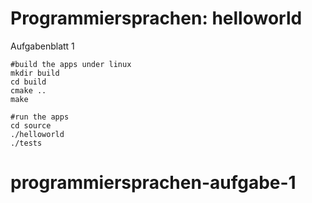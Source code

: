 Programmiersprachen: helloworld
===========

Aufgabenblatt 1

```
#build the apps under linux
mkdir build
cd build
cmake ..
make

#run the apps
cd source
./helloworld
./tests
```
# programmiersprachen-aufgabe-1
